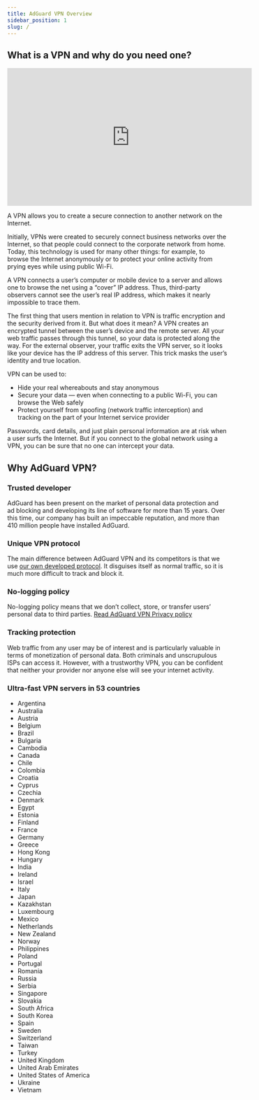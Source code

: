 ```yaml
---
title: AdGuard VPN Overview
sidebar_position: 1
slug: /
---
```


## What is a VPN and why do you need one?

<iframe width="560" height="315" class="youtube-video" src="https://www.youtube-nocookie.com/embed/7149L3xPmSE" title="YouTube video player" frameborder="0" allow="accelerometer; autoplay; clipboard-write; encrypted-media; gyroscope; picture-in-picture" allowfullscreen></iframe>

A VPN allows you to create a secure connection to another network on the Internet.

Initially, VPNs were created to securely connect business networks over the Internet, so that people could connect to the corporate network from home. Today, this technology is used for many other things: for example, to browse the Internet anonymously or to protect your online activity from prying eyes while using public Wi-Fi.

A VPN connects a user’s computer or mobile device to a server and allows one to browse the net using a “cover” IP address. Thus, third-party observers cannot see the user’s real IP address, which makes it nearly impossible to trace them.

The first thing that users mention in relation to VPN is traffic encryption and the security derived from it. But what does it mean? A VPN creates an encrypted tunnel between the user’s device and the remote server. All your web traffic passes through this tunnel, so your data is protected along the way. For the external observer, your traffic exits the VPN server, so it looks like your device has the IP address of this server. This trick masks the user’s identity and true location.

VPN can be used to:

- Hide your real whereabouts and stay anonymous
- Secure your data — even when connecting to a public Wi-Fi, you can browse the Web safely
- Protect yourself from spoofing (network traffic interception) and tracking on the part of your Internet service provider

Passwords, card details, and just plain personal information are at risk when a user surfs the Internet. But if you connect to the global network using a VPN, you can be sure that no one can intercept your data.

## Why AdGuard VPN?

### Trusted developer

AdGuard has been present on the market of personal data protection and ad blocking and developing its line of software for more than 15 years. Over this time, our company has built an impeccable reputation, and more than 410 million people have installed AdGuard.

### Unique VPN protocol

The main difference between AdGuard VPN and its competitors is that we use [our own developed protocol](/general/adguard-vpn-protocol). It disguises itself as normal traffic, so it is much more difficult to track and block it.

### No-logging policy

No-logging policy means that we don’t collect, store, or transfer users’ personal data to third parties. [Read AdGuard VPN Privacy policy](https://adguard-vpn.com/privacy.html)

### Tracking protection

Web traffic from any user may be of interest and is particularly valuable in terms of monetization of personal data. Both criminals and unscrupulous ISPs can access it. However, with a trustworthy VPN, you can be confident that neither your provider nor anyone else will see your internet activity.

### Ultra-fast VPN servers in 53 countries

- Argentina
- Australia
- Austria
- Belgium
- Brazil
- Bulgaria
- Cambodia
- Canada
- Chile
- Colombia
- Croatia
- Cyprus
- Czechia
- Denmark
- Egypt
- Estonia
- Finland
- France
- Germany
- Greece
- Hong Kong
- Hungary
- India
- Ireland
- Israel
- Italy
- Japan
- Kazakhstan
- Luxembourg
- Mexico
- Netherlands
- New Zealand
- Norway
- Philippines
- Poland
- Portugal
- Romania
- Russia
- Serbia
- Singapore
- Slovakia
- South Africa
- South Korea
- Spain
- Sweden
- Switzerland
- Taiwan
- Turkey
- United Kingdom
- United Arab Emirates
- United States of America
- Ukraine
- Vietnam
